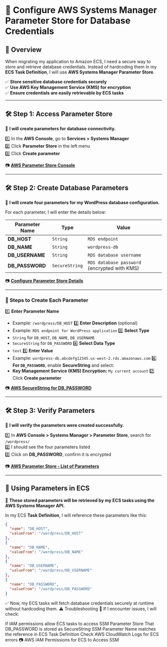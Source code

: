 # **🔐 Configure AWS Systems Manager Parameter Store for Database Credentials**

## **📌 Overview**
When migrating my application to Amazon ECS, I need a secure way to store and retrieve database credentials. Instead of hardcoding them in my **ECS Task Definition**, I will use **AWS Systems Manager Parameter Store**.

✅ **Store sensitive database credentials securely**  
✅ **Use AWS Key Management Service (KMS) for encryption**  
✅ **Ensure credentials are easily retrievable by ECS tasks**  

---

## **🛠️ Step 1: Access Parameter Store**
📌 **I will create parameters for database connectivity.**  

1️⃣ In the **AWS Console**, go to **Services > Systems Manager**  
2️⃣ Click **Parameter Store** in the left menu  
3️⃣ Click **Create parameter**  

📷 [**AWS Parameter Store Console**](./images/parameter-store.png)

---

## **🛠️ Step 2: Create Database Parameters**
📌 **I will create four parameters for my WordPress database configuration.**  

For each parameter, I will enter the details below:

| Parameter Name | Type          | Value                                  |
|---------------|--------------|----------------------------------------|
| **DB_HOST**   | `String`      | `RDS endpoint`                         |
| **DB_NAME**   | `String`      | `wordpress-db`                         |
| **DB_USERNAME** | `String`   | `RDS database username`                 |
| **DB_PASSWORD** | `SecureString` | `RDS database password` (encrypted with KMS) |

📷 [**Configure Parameter Store Details**](./images/parameter-details.png)

---

### **🔹 Steps to Create Each Parameter**
1️⃣ **Enter Parameter Name**  
   - Example: `/wordpress/DB_HOST`
2️⃣ **Enter Description** (optional)  
   - Example: `RDS endpoint for WordPress application`
3️⃣ **Select Type**  
   - `String` for `DB_HOST`, `DB_NAME`, `DB_USERNAME`  
   - `SecureString` for `DB_PASSWORD`
4️⃣ **Select Data Type**  
   - `text`
5️⃣ **Enter Value**  
   - Example: `wordpress-db.abcdefg12345.us-west-2.rds.amazonaws.com`
6️⃣ **For `DB_PASSWORD`**, enable **SecureString** and select:  
   - **Key Management Service (KMS) Encryption:** `My current account`
7️⃣ Click **Create parameter**  

📷 [**AWS SecureString for DB_PASSWORD**](./images/securestring.png)

---

## **🛠️ Step 3: Verify Parameters**
📌 **I will verify the parameters were created successfully.**  

1️⃣ In **AWS Console > Systems Manager > Parameter Store**, search for `/wordpress/`  
2️⃣ I should see the four parameters listed  
3️⃣ Click on **DB_PASSWORD**, confirm it is encrypted  

📷 [**AWS Parameter Store - List of Parameters**](./images/parameter-list.png)

---

## **🔗 Using Parameters in ECS**
📌 **These stored parameters will be retrieved by my ECS tasks using the AWS Systems Manager API.**  

In my ECS **Task Definition**, I will reference these parameters like this:

```json
{
  "name": "DB_HOST",
  "valueFrom": "/wordpress/DB_HOST"
},
{
  "name": "DB_NAME",
  "valueFrom": "/wordpress/DB_NAME"
},
{
  "name": "DB_USERNAME",
  "valueFrom": "/wordpress/DB_USERNAME"
},
{
  "name": "DB_PASSWORD",
  "valueFrom": "/wordpress/DB_PASSWORD"
}
```
✅ Now, my ECS tasks will fetch database credentials securely at runtime without hardcoding them.
⚠️ Troubleshooting
📌 If I encounter issues, I will check:

If IAM permissions allow ECS tasks to access SSM Parameter Store
That DB_PASSWORD is stored as SecureString
SSM Parameter Name matches the reference in ECS Task Definition
Check AWS CloudWatch Logs for ECS errors
📷 AWS IAM Permissions for ECS to Access SSM

